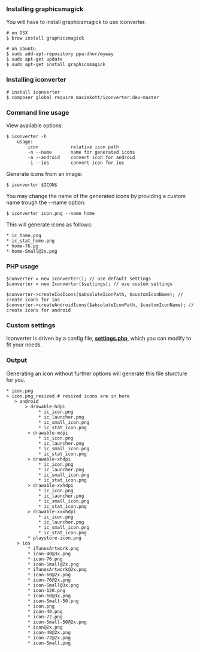 ### Installing graphicsmagick

You will have to install graphicsmagick to use iconverter.

```
# on OSX
$ brew install graphicsmagick

# on Ubuntu
$ sudo add-apt-repository ppa:dhor/myway
$ sudo apt-get update
$ sudo apt-get install graphicsmagick
```

### Installing iconverter

```
# install iconverter
$ composer global require maximkott/iconverter:dev-master
```

### Command line usage

View available options:

```
$ iconverter -h
    usage:
        icon            relative icon path
        -n --name       name for generated icons
        -a --android    convert icon for android
        -i --ios        convert icon for ios
```

Generate icons from an image:

```
$ iconverter $ICON$
```

You may change the name of the generated icons by providing a custom name trough the --name option:

```
$ iconverter icon.png --name home
```

This will generate icons as follows:

```
* ic_home.png
* ic_stat_home.png
* home-76.pg
* home-Small@2x.png
```

### PHP usage

```
$converter = new Iconverter(); // use default settings
$converter = new Iconverter($settings); // use custom settings

$converter->createIosIcons($absoluteIconPath, $customIconName); // create icons for ios
$converter->createAndroidIcons($absoluteIconPath, $customIconName); // create icons for android
```

### Custom settings

Iconverter is driven by a config file, [**settings.php**](https://github.com/maximkott/iconverter/blob/master/settings.php), which you can modify to fit your needs.

### Output

Generating an icon without further options will generate this file sturcture for you.

```
* icon.png
> icon.png_resized # resized icons are in here
   > android
       > drawable-hdpi
            * ic_icon.png
            * ic_launcher.png
            * ic_small_icon.png
            * ic_stat_icon.png
        > drawable-mdpi
            * ic_icon.png
            * ic_launcher.png
            * ic_small_icon.png
            * ic_stat_icon.png
        > drawable-xhdpi
            * ic_icon.png
            * ic_launcher.png
            * ic_small_icon.png
            * ic_stat_icon.png
        > drawable-xxhdpi
            * ic_icon.png
            * ic_launcher.png
            * ic_small_icon.png
            * ic_stat_icon.png
        > drawable-xxxhdpi
            * ic_icon.png
            * ic_launcher.png
            * ic_small_icon.png
            * ic_stat_icon.png
        * playstore-icon.png
    > ios
        * iTunesArtwork.png
        * icon-40@3x.png
        * icon-76.png
        * icon-Small@2x.png
        * iTunesArtwork@2x.png
        * icon-60@2x.png
        * icon-76@2x.png
        * icon-Small@3x.png
        * icon-120.png
        * icon-60@3x.png
        * icon-Small-50.png
        * icon.png
        * icon-40.png
        * icon-72.png
        * icon-Small-50@2x.png
        * icon@2x.png
        * icon-40@2x.png
        * icon-72@2x.png
        * icon-Small.png
```

